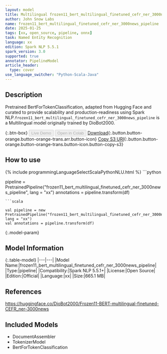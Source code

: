 ```yaml
---
layout: model
title: Multilingual frozen11_bert_multilingual_finetuned_cefr_ner_3000news_pipeline pipeline BertForTokenClassification from DioBot2000
author: John Snow Labs
name: frozen11_bert_multilingual_finetuned_cefr_ner_3000news_pipeline
date: 2025-01-25
tags: [xx, open_source, pipeline, onnx]
task: Named Entity Recognition
language: xx
edition: Spark NLP 5.5.1
spark_version: 3.0
supported: true
annotator: PipelineModel
article_header:
  type: cover
use_language_switcher: "Python-Scala-Java"
---
```


## Description

Pretrained BertForTokenClassification, adapted from Hugging Face and curated to provide scalability and production-readiness using Spark NLP.`frozen11_bert_multilingual_finetuned_cefr_ner_3000news_pipeline` is a Multilingual model originally trained by DioBot2000.

{:.btn-box}
<button class="button button-orange" disabled>Live Demo</button>
<button class="button button-orange" disabled>Open in Colab</button>
[Download](https://s3.amazonaws.com/auxdata.johnsnowlabs.com/public/models/frozen11_bert_multilingual_finetuned_cefr_ner_3000news_pipeline_xx_5.5.1_3.0_1737844251944.zip){:.button.button-orange.button-orange-trans.arr.button-icon}
[Copy S3 URI](s3://auxdata.johnsnowlabs.com/public/models/frozen11_bert_multilingual_finetuned_cefr_ner_3000news_pipeline_xx_5.5.1_3.0_1737844251944.zip){:.button.button-orange.button-orange-trans.button-icon.button-copy-s3}

## How to use



<div class="tabs-box" markdown="1">
{% include programmingLanguageSelectScalaPythonNLU.html %}
```python

pipeline = PretrainedPipeline("frozen11_bert_multilingual_finetuned_cefr_ner_3000news_pipeline", lang = "xx")
annotations =  pipeline.transform(df)   

```
```scala

val pipeline = new PretrainedPipeline("frozen11_bert_multilingual_finetuned_cefr_ner_3000news_pipeline", lang = "xx")
val annotations = pipeline.transform(df)

```
</div>

{:.model-param}
## Model Information

{:.table-model}
|---|---|
|Model Name:|frozen11_bert_multilingual_finetuned_cefr_ner_3000news_pipeline|
|Type:|pipeline|
|Compatibility:|Spark NLP 5.5.1+|
|License:|Open Source|
|Edition:|Official|
|Language:|xx|
|Size:|665.1 MB|

## References

https://huggingface.co/DioBot2000/Frozen11-BERT-multilingual-finetuned-CEFR_ner-3000news

## Included Models

- DocumentAssembler
- TokenizerModel
- BertForTokenClassification